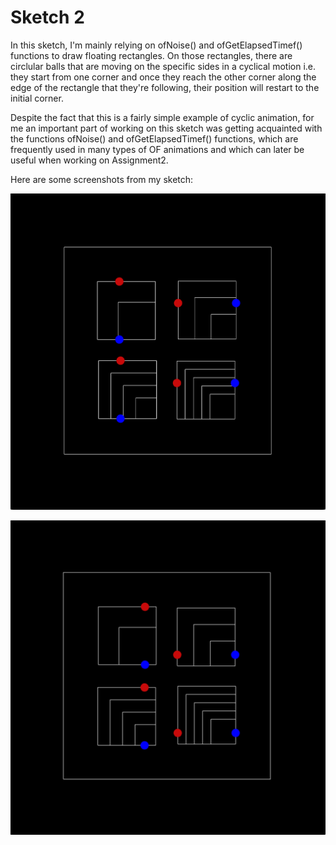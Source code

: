 # Sketch 2

In this sketch, I'm mainly relying on ofNoise() and ofGetElapsedTimef() functions to draw floating rectangles. On those rectangles, there are circlular balls that are moving on the specific sides in a cyclical motion i.e. they start from one corner and once they reach the other corner along the edge of the rectangle that they're following, their position will restart to the initial corner.

Despite the fact that this is a fairly simple example of cyclic animation, for me an important part of working on this sketch was getting acquainted with the functions ofNoise() and ofGetElapsedTimef() functions, which are frequently used in many types of OF animations and which can later be useful when working on Assignment2.

Here are some screenshots from my sketch:

![](bin/data/img1.png)

![](bin/data/img2.png)
